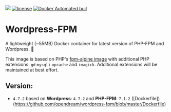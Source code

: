 [![](https://images.microbadger.com/badges/image/opendream/wordpress-fpm.svg)](https://microbadger.com/images/opendream/wordpress-fpm)
[![license](https://img.shields.io/github/license/opendream/wordpress-fpm.svg)](https://github.com/opendream/wordpress-fpm)
[![Docker Automated buil](https://img.shields.io/docker/automated/opendream/wordpress-fpm.svg)](https://hub.docker.com/r/opendream/wordpress-fpm/)

# Wordpress-FPM
A lightweight (~55MB) Docker container for latest version of PHP-FPM and Wordpress. 🙏

This image is based on PHP's [fpm-alpine image](https://hub.docker.com/_/php/) with additional PHP extensions: `gd` `mysqli` `opcache` and `imagick`. Additional extensions will be maintained at best effort.

## Version:

* `4.7.2` based on **Wordpress**: `4.7.2` and **PHP-FPM**: `7.1.2` ([Dockerfile])(https://github.com/opendream/wordpress-fpm/blob/master/Dockerfile)
